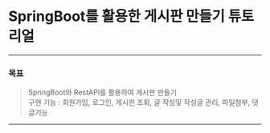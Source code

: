 # SpringBoot를 활용한 게시판 만들기 튜토리얼
------------------------------
### 목표  
> SpringBoot와 RestAPI를 활용하여 게시판 만들기  
> 구현 기능 : 회원가입, 로그인, 게시판 조회, 글 작성및 작성글 관리, 파일첨부, 댓글기능

-------------------------------

